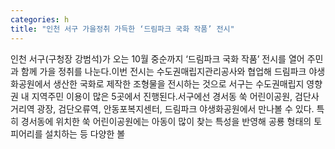 ```yaml
---
categories: h
title: "인천 서구 가을정취 가득한 ‘드림파크 국화 작품’ 전시"
---
```

인천 서구(구청장 강범석)가 오는 10월 중순까지 ‘드림파크 국화 작품’ 전시를 열어 주민과 함께 가을 정취를 나눈다.이번 전시는 수도권매립지관리공사와 협업해 드림파크 야생화공원에서 생산한 국화로 제작한 조형물을 전시하는 것으로 서구는 수도권매립지 영향권 내 지역주민 이용이 많은 5곳에서 진행된다.서구에선 경서동 쑥 어린이공원, 검단사거리역 광장, 검단오류역, 안동포복지센터, 드림파크 야생화공원에서 만나볼 수 있다. 특히 경서동에 위치한 쑥 어린이공원에는 아동이 많이 찾는 특성을 반영해 공룡 형태의 토피어리를 설치하는 등 다양한 볼